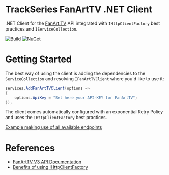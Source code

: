 TrackSeries FanArtTV .NET Client
===================
.NET Client for the [FanArt.TV](https://www.fanart.tv) API integrated with `IHttpClientFactory` best practices and `IServiceCollection`.

![Build](https://github.com/TrackSeries/TrackSeries.FanArtTV.Client/workflows/Build/badge.svg) [![NuGet](https://img.shields.io/nuget/v/TrackSeries.FanArtTV.Client.svg?maxAge=2592000?style=flat)](https://www.nuget.org/packages/TrackSeries.FanArtTV.Client/)

# Getting Started

The best way of using the client is adding the dependencies to the `ServiceCollection` and resolving `IFanArtTVClient` where you'd like to use it:

```C#
services.AddFanArtTVClient(options => 
{
    options.ApiKey = "Set here your API-KEY for FanArtTV";
});
```

The client comes automatically configured with an exponential Retry Policy and uses the `IHttpClientFactory` best practices.

[Example making use of all available endpoints](tests/BasicTest/Program.cs)

# References
- [FanArtTV V3 API Documentation](https://fanarttv.docs.apiary.io/)
- [Benefits of using IHttpClientFactory](https://docs.microsoft.com/en-us/dotnet/architecture/microservices/implement-resilient-applications/use-httpclientfactory-to-implement-resilient-http-requests#benefits-of-using-ihttpclientfactory)